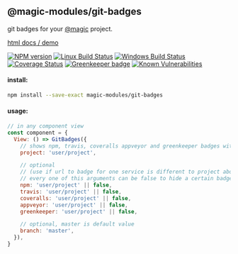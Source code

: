 ## @magic-modules/git-badges

git badges for your [@magic](https://magic.github.com/core) project. 

[html docs / demo](https://magic-modules.github.io/git-badges)

[![NPM version][npm-image]][npm-url]
[![Linux Build Status][travis-image]][travis-url]
[![Windows Build Status][appveyor-image]][appveyor-url]
[![Coverage Status][coveralls-image]][coveralls-url]
[![Greenkeeper badge][greenkeeper-image]][greenkeeper-url]
[![Known Vulnerabilities][snyk-image]][snyk-url]

[npm-image]: https://img.shields.io/npm/v/@magic-modules/git-badges.svg
[npm-url]: https://www.npmjs.com/package/@magic-modules/git-badges
[travis-image]: https://img.shields.io/travis/com/magic-modules/git-badges/master
[travis-url]: https://travis-ci.com/magic-modules/git-badges
[appveyor-image]: https://img.shields.io/appveyor/ci/magicmodules/git-badges/master.svg
[appveyor-url]: https://ci.appveyor.com/project/magicmodules/git-badges/branch/master
[coveralls-image]: https://coveralls.io/repos/github/magic-modules/git-badges/badge.svg
[coveralls-url]: https://coveralls.io/github/magic-modules/git-badges
[greenkeeper-image]: https://badges.greenkeeper.io/magic-modules/git-badges.svg
[greenkeeper-url]: https://badges.greenkeeper.io/magic-modules/git-badges.svg
[snyk-image]: https://snyk.io/test/github/magic-modules/git-badges/badge.svg
[snyk-url]: https://snyk.io/test/github/magic-modules/git-badges

#### install:
```bash
npm install --save-exact magic-modules/git-badges
```

#### usage:
```javascript
// in any component view
const component = {
  View: () => GitBadges({
    // shows npm, travis, coveralls appveyor and greenkeeper badges with this project
    project: 'user/project',

    // optional
    // (use if url to badge for one service is different to project above)
    // every one of this arguments can be false to hide a certain badge
    npm: 'user/project' || false,
    travis: 'user/project' || false,
    coveralls: 'user/project' || false,
    appveyor: 'user/project' || false,
    greenkeeper: 'user/project' || false,

    // optional, master is default value
    branch: 'master',
  }),
}
```

